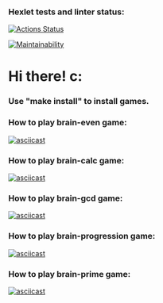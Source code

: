 ### Hexlet tests and linter status:
[![Actions Status](https://github.com/Akirushk/frontend-project-44/actions/workflows/hexlet-check.yml/badge.svg)](https://github.com/Akirushk/frontend-project-44/actions)

[![Maintainability](https://api.codeclimate.com/v1/badges/37e3189e4ac2201a0af8/maintainability)](https://codeclimate.com/github/Akirushk/frontend-project-44/maintainability)

# Hi there! c:
### Use "make install" to install games.
### How to play brain-even game:
[![asciicast](https://asciinema.org/a/rUohezZyGLQlTrp1BTaOIPXor.svg)](https://asciinema.org/a/rUohezZyGLQlTrp1BTaOIPXor)
### How to play brain-calc game:
[![asciicast](https://asciinema.org/a/2CIzXk8jcSISZYlUuUO9Ph8n9.svg)](https://asciinema.org/a/2CIzXk8jcSISZYlUuUO9Ph8n9)
### How to play brain-gcd game:
[![asciicast](https://asciinema.org/a/pMCWkh13j2nL6QUtDcHSAtMv3.svg)](https://asciinema.org/a/pMCWkh13j2nL6QUtDcHSAtMv3)
### How to play brain-progression game:
[![asciicast](https://asciinema.org/a/3kMCvOWARzB4tWjxSu5U0uKJc.svg)](https://asciinema.org/a/3kMCvOWARzB4tWjxSu5U0uKJc)
### How to play brain-prime game:
[![asciicast](https://asciinema.org/a/ugJw7QJP2AX8NlozkreCqW7xt.svg)](https://asciinema.org/a/ugJw7QJP2AX8NlozkreCqW7xt)
